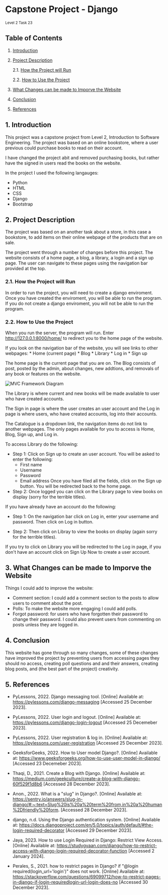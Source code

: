 # Capstone Project - Django
<sub>Level 2 Task 23</sub>
## Table of Contents

1. [Introduction](#intro)
2. [Project Description](#description)

   2.1. [How the Project will Run](#runproject)
  
   2.2. [How to Use the Project](#useproject)
  
3. [What Changes can be made to Imporve the Website](#changes)
4. [Conclusion](#conclusion)
5. [References](#references)

## 1. Introduction <a name ="intro"></a>
This project was a capstone project from Level 2, Introduction to Software Engineering. The project was based on an online bookstore, where a user previous could purchase books to read on their account.

I have changed the project abit and removed purchasing books, but rather have the signed in users read the books on the website.

In the project I used the following langauges:
* Python
* HTML
* CSS
* Django
* Bootstrap

## 2. Project Description <a name = "description"></a>
The project was based on an another task about a store, in this case a bookstore, to add items on their online webpage of the products that are on sale. 

The project went through a number of changes before this project. The website consists of a home page, a blog, a library, a login and a sign up page. The user can navigate to these pages using the navigation bar provided at the top.

### 2.1. How the Project will Run <a name = "runproject"></a>
In order to run the project, you will need to create a django enviroment. Once you have created the enviroment, you will be able to run the program. If you do not create a django enviroment, you will not be able to run the program.

### 2.2. How to Use the Project <a name = "useproject"></a>
When you run the server, the program will run. Enter http://127.0.0.1:8000/home/ to redirect you to the home page of the website.

If you look on the navigation bar of the website, you will see links to other webpages:
    * Home (current page)
    * Blog
    * Library
    * Log in
    * Sign up

The home page is the current page that you are on. The Blog consists of post, posted by the admin, about changes, new addtions, and removals of any book or features on the website.

![MVC Framework Diagram](https://github.com/Icyfire315/Project-23/blob/main/images/MVC%20Framework%20Diagram.png)

The Library is where current and new books will be made available to user who have created accounts.

The Sign in page is where the user creates an user account and the Log in page is where users, who have created accounts, log into their accounts.

The Catalogue is a dropdown link, the navigation items do not link to another webpages. The only pages available for you to access is Home, Blog, Sign up, and Log in.

To access Library do the following:

* Step 1: Click on Sign up to create an user account. You will be asked to enter the following:
    *  First name
    *  Username
    *  Password
    *  Email address
  Once you have filed all the fields, click on the Sign up button. You will be redirected back to the home page.
* Step 2:  Once logged you can click on the Library page to view books on display (sorry for the terrible titles).

If you have already have an account do the following:
* Step 1: On the navigation bar click on Log in, enter your username and password. Then click on Log in button.
   
* Step 2: Then click on Libray to view the books on display (again sorry for the terrible titles).

If you try to click on Library you will be redirected to the Log in page, if you don't have an account click on Sign Up Now to create a user account.

## 3. What Changes can be made to Imporve the Website <a name="changes"></a>
Things I could add to improve the website:
   * Comment section: I could add a comment section to the posts to allow users to comment about the post.
   * Polls: To make the website more engaging I could add polls.
   * Forgot password: for users who have forgotten their password to change their password.
I could also prevent users from commenting on posts unless they are logged in.

## 4. Conclusion <a name = "conclusion"></a>
This website has gone through so many changes, some of these changes have improved the project by preventing users from accessing pages they should no access, creating poll questions and and their answers, creating blog posts, and (the best part of the project) creativity.

## 5. References <a name = "references"></a>
* PyLessons, 2022. Django messaging tool. [Online] Available at: https://pylessons.com/django-messaging [Accessed 25 December 2023].

* PyLessons, 2022. User login and logout. [Online] Available at: https://pylessons.com/django-login-logout [Accessed 25 Decemeber 2023].

* PyLessons, 2022. User registration & log in. [Online] Available at: https://pylessons.com/user-registration [Accessed 25 December 2023].

* GeeksforGeeks, 2022. How to User model Django?. [Online] Available at: https://www.geeksforgeeks.org/how-to-use-user-model-in-django/ [Accessed 23 Decemeber 2023].

* Thaqi, D., 2021. Create a Blog with Django. [Online] Available at: https://medium.com/geekculture/create-a-blog-with-django-60f529f1d8b6 [Accessed 28 December 2023].

* Anon., 2022. What is a "slug" in Django?. [Online] Available at: https://sentry.io/answers/slug-in-django/#:~:text=Slug%20is%20a%20term%20from,in%20a%20human%2Dfriendly%20form. [Accessed 28 December 2023].

* django, n.d. Using the Django authentication system. [Online] Available at: https://docs.djangoproject.com/en/5.0/topics/auth/default/#the-login-required-decorator [Accessed 29 December 2023].

* Jaya, 2023. How to use Login Required in Django: Restrict View Access. [Online] Available at: https://studygyaan.com/django/how-to-restrict-access-with-django-login-required-decorator-function [Accessed 2 January 2024].

* Perales, S., 2021. how to restrict pages in Django? if "@login required(login_url='login')" does not work. [Online] Available at: https://stackoverflow.com/questions/69099712/how-to-restrict-pages-in-django-if-login-requiredlogin-url-login-does-no [Accessed 30 December 2023].